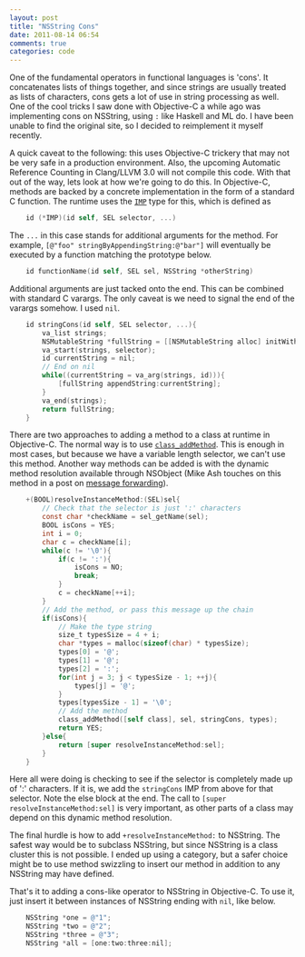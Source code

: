 ```yaml
---
layout: post
title: "NSString Cons"
date: 2011-08-14 06:54
comments: true
categories: code
---
```


One of the fundamental operators in functional languages is 'cons'. It
concatenates lists of things together, and since strings are usually treated as
lists of characters, cons gets a lot of use in string processing as well. One
of the cool tricks I saw done with Objective-C a while ago was implementing
cons on NSString, using `:` like Haskell and ML do. I have been unable to find
the original site, so I decided to reimplement it myself recently.

<!--more-->

A quick caveat to the following: this uses Objective-C trickery that may not be
very safe in a production environment. Also, the upcoming Automatic Reference
Counting in Clang/LLVM 3.0 will not compile this code. With that out of the
way, lets look at how we're going to do this.  In Objective-C, methods are
backed by a concrete implementation in the form of a standard C function. The
runtime uses the
[`IMP`](http://developer.apple.com/library/mac/documentation/Cocoa/Reference/ObjCRuntimeRef/Reference/reference.html#//apple_ref/doc/uid/TP40001418-CH3g-BAJFGBJF)
type for this, which is defined as

``` objectivec
    id (*IMP)(id self, SEL selector, ...)
```

The `...` in this case stands for additional arguments for the method.  For
example, `[@"foo" stringByAppendingString:@"bar"]` will eventually be executed
by a function matching the prototype below.

``` objectivec
    id functionName(id self, SEL sel, NSString *otherString)
```

Additional arguments are just tacked onto the end. This can be combined with
standard C varargs. The only caveat is we need to signal the end of the varargs
somehow. I used `nil`.

``` objectivec
    id stringCons(id self, SEL selector, ...){
    	va_list strings;
    	NSMutableString *fullString = [[NSMutableString alloc] initWithString:self];
    	va_start(strings, selector);
    	id currentString = nil;
    	// End on nil
    	while((currentString = va_arg(strings, id))){
    		[fullString appendString:currentString];
    	}
    	va_end(strings);
    	return fullString;
    }
```

There are two approaches to adding a method to a class at runtime in
Objective-C. The normal way is to use
[`class_addMethod`](http://developer.apple.com/library/mac/documentation/Cocoa/Reference/ObjCRuntimeRef/Reference/reference.html#//apple_ref/c/func/class_addMethod).
This is enough in most cases, but because we have a variable length selector,
we can't use this method. Another way methods can be added is with the dynamic
method resolution available through NSObject (Mike Ash touches on this method
in a post on [message
forwarding](http://mikeash.com/pyblog/friday-qa-2009-03-27-objective-c-message-forwarding.html)\).

``` objectivec
    +(BOOL)resolveInstanceMethod:(SEL)sel{
    	// Check that the selector is just ':' characters
    	const char *checkName = sel_getName(sel);
    	BOOL isCons = YES;
    	int i = 0;
    	char c = checkName[i];
    	while(c != '\0'){
    		if(c != ':'){
    			isCons = NO;
    			break;
    		}
    		c = checkName[++i];
    	}
    	// Add the method, or pass this message up the chain
    	if(isCons){
    		// Make the type string
    		size_t typesSize = 4 + i;
    		char *types = malloc(sizeof(char) * typesSize);
    		types[0] = '@';
    		types[1] = '@';
    		types[2] = ':';
    		for(int j = 3; j < typesSize - 1; ++j){
    			types[j] = '@';
    		}
    		types[typesSize - 1] = '\0';
    		// Add the method
    		class_addMethod([self class], sel, stringCons, types);
    		return YES;
    	}else{
    		return [super resolveInstanceMethod:sel];
    	}
    }
```

Here all were doing is checking to see if the selector is completely made up of
':' characters.  If it is, we add the `stringCons` IMP from above for that
selector. Note the else block at the end. The call to `[super
resolveInstanceMethod:sel]` is very important, as other parts of a class may
depend on this dynamic method resolution.

The final hurdle is how to add `+resolveInstanceMethod:` to NSString. The
safest way would be to subclass NSString, but since NSString is a class cluster
this is not possible. I ended up using a category, but a safer choice might be
to use method swizzling to insert our method in addition to any NSString may
have defined.

That's it to adding a cons-like operator to NSString in Objective-C. To use it,
just insert it between instances of NSString ending with `nil`, like below.

``` objectivec
    NSString *one = @"1";
    NSString *two = @"2";
    NSString *three = @"3";
    NSString *all = [one:two:three:nil];
```
